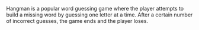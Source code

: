 
Hangman is a popular word guessing game where the player attempts to build a missing word by guessing one letter at a time. After a certain number of incorrect guesses, the game ends and the player loses.

